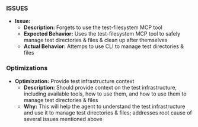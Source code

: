 ### ISSUES

-   **Issue:**
    -   **Description:** Forgets to use the test-filesystem MCP tool
    -   **Expected Behavior:** Uses the test-filesystem MCP tool to safely manage test directories & files & clean up after themselves
    -   **Actual Behavior:** Attemps to use CLI to manage test directories & files

### Optimizations

-   **Optimization:** Provide test infrastructure context
    -   **Description:** Should provide context on the test infrastructure, including available tools, how to use them, and how to use them to manage test directories & files
    -   **Why:** This will help the agent to understand the test infrastructure and use it to manage test directories & files; addresses root cause of several issues mentioned above